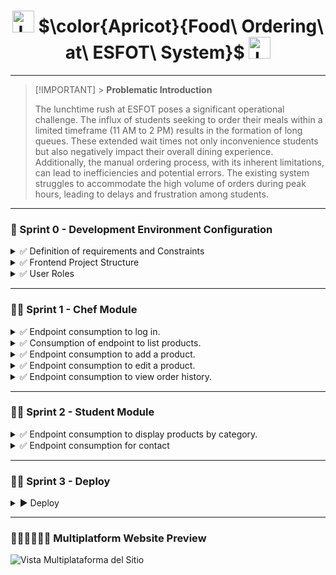<h1 align="center">
  <img height="35px" src="https://github.com/JohnMata0427/Food-Ordering-API-RESTful/assets/150484680/842b4e83-fd68-4f5e-8b20-e644053a69cf" alt="Logo">
  $\color{Apricot}{Food\ Ordering\ at\ ESFOT\ System}$
  <img height="35px" src="https://github.com/JohnMata0427/Food-Ordering-API-RESTful/assets/150484680/842b4e83-fd68-4f5e-8b20-e644053a69cf" alt="Logo">
</h1>

---

> [!IMPORTANT] > **Problematic Introduction**
>
> The lunchtime rush at ESFOT poses a significant operational challenge.
> The influx of students seeking to order their meals within a limited timeframe (11 AM to 2 PM) results in the formation of long queues.
> These extended wait times not only inconvenience students but also negatively impact their overall dining experience.
> Additionally, the manual ordering process, with its inherent limitations, can lead to inefficiencies and potential errors.
> The existing system struggles to accommodate the high volume of orders during peak hours, leading to delays and frustration among students.

---

<h3 id="sprint-0">🥣 Sprint 0 - Development Environment Configuration</h3>

<details>
  <summary>✅ Definition of requirements and Constraints</summary>
  <ul>
    <li>The frontend has the following profiles: Cook and Student.</li>
    <li>There is a backend and a series of public and private APIs available for consumption.</li>
    <li>The Cook profile can:
      <ul>
        <li>Register and log in.</li>
        <li>Manage their profile.</li>
        <li>Manage products.</li>
      </ul>
    </li>
    <li>The Student profile can:
      <ul>
        <li>Register and log in.</li>
        <li>Add products to the cart.</li>
        <li>Make purchases.</li>
      </ul>
    </li>
  </ul>
</details>

<details>
  <summary>✅ Frontend Project Structure</summary>
  
  > - **Tools**
  > 
  > | Image                                                        | Name                       |
  > |--------------------------------------------------------------|----------------------------|
  > | ![VSCode](https://skillicons.dev/icons?i=vscode&theme=light) | Visual Studio Code         |
  > | ![NodeJS](https://skillicons.dev/icons?i=nodejs&theme=light) | Node.js                    |
  > | ![PNPM](https://skillicons.dev/icons?i=pnpm&theme=light)     | PNPM (Recommendation)      |
  > | ![React](https://skillicons.dev/icons?i=react&theme=light)   | React                      |
  > | ![Tailwind CSS](https://skillicons.dev/icons?i=tailwindcss&theme=light) | Tailwind CSS          |
  
  > - **Project Initialization and Installation Dependencies**
  >   
  >   - Open the terminal and run the following command to create a new React app:
  >     ```
  >     npx create-react-app my-app
  >     ```
  >   - Navigate into your project directory:
  >     ```
  >     cd my-app
  >     ```
  >   - Install Tailwind CSS and other necessary dependencies:
  >     ```
  >     npm install -D tailwindcss postcss autoprefixer
  >     npx tailwindcss init -p
  >     ```
  >   - Configure Tailwind by adding the following to your `tailwind.config.js`:
  >     ```javascript
  >     /** @type {import('tailwindcss').Config} */
  >     module.exports = {
  >       content: [
  >         "./src/**/*.{js,jsx,ts,tsx}",
  >       ],
  >       theme: {
  >         extend: {},
  >       },
  >       plugins: [],
  >     }
  >     ```
  >   - Add the Tailwind directives to your `src/index.css`:
  >     ```css
  >     @tailwind base;
  >     @tailwind components;
  >     @tailwind utilities;
  >     ```
  
  > - **Project File Structure**
  >
  >   - The basic structure of a React project is as follows:
  >     ```
  >     my-app/
  >     ├── node_modules/
  >     ├── public/
  >     ├── src/
  >     │   ├── assets/              # Static files (images, fonts)
  >     │   ├── components/          # Reusable components
  >     │   ├── pages/               # Pages or views
  >     │   ├── App.js               # Main app component
  >     │   ├── index.js             # Entry point
  >     │   ├── index.css            # Global styles
  >     │   └── tailwind.config.js   # Tailwind configuration
  >     ├── .gitignore               # Git ignore file
  >     ├── package.json             # Project dependencies
  >     └── README.md                # Project documentation
  >     ```
  
</details>

<details>
  <summary>✅ User Roles</summary>
<ul>
  <li>Chefs 👨‍🍳👩‍🍳</li>
  <li>Students 🧑‍🎓👩‍🎓</li>
</ul>
</details>

---

<h3 id="sprint-1">👨‍🍳 Sprint 1 - Chef Module</h3>

<details>
  <summary>✅ Endpoint consumption to log in.</summary>
  <img src="https://github.com/user-attachments/assets/575c6b50-1e2c-4727-999d-af38a4df7cff" alt="Log in">
</details>
<details>
  <summary>✅ Consumption of endpoint to list products.</summary>
  <img src="https://github.com/user-attachments/assets/54ea02e1-ba1f-43ff-9c59-acffee926a4d" alt="List Product">
</details>
<details>
  <summary>✅ Endpoint consumption to add a product. </summary>
  <img src="https://github.com/user-attachments/assets/ecdf58bf-8a2b-4d43-a186-448cba3ac85a" alt="Add a product">
</details>
<details>
  <summary>✅ Endpoint consumption to edit a product. </summary>
  <img src="https://github.com/user-attachments/assets/72fed159-261a-4f21-91a9-e1839606ff20" alt="Edit a product">
</details>
<details>
  <summary>✅ Endpoint consumption to view order history. </summary>
  <img src="https://github.com/user-attachments/assets/db61126b-68e6-4972-b1f4-f702ad0a412c" alt="Order history">
</details>

---

<h3 id="sprint-2">👩‍🎓 Sprint 2 - Student Module</h3>

<details>
  <summary>✅ Endpoint consumption to display products by category. </summary>

  <ul>
    <li>Lunch Category </li>
    <img src="https://github.com/user-attachments/assets/227ebc8e-c64b-48be-b3d4-c53059210dbf" alt="Lunch Category">
    <li>Category Beverages </li>
    <img src="https://github.com/user-attachments/assets/bba27c8d-bf1e-4e81-b213-df086278f52a" alt="Category Beverages">
    <li>Category Snacks </li>
    <img src="https://github.com/user-attachments/assets/c9eb83a6-16cc-456f-8480-4c27c42c3f36" alt="Category Snacks">
  </ul>
</details>
<details>
  <summary>✅ Endpoint consumption for contact  </summary>
  <img src="https://github.com/user-attachments/assets/df4bac09-099b-4652-8b6d-ee4dc4c1f961" alt="Contact">
</details>

---

<h3 id="sprint-3">🥤🍫 Sprint 3 - Deploy</h3>

<details>
  <summary>▶️ Deploy</summary>

> <div align="center">
>   <h4>Deployment in Vercel</h4>
>   <img height="50px" src="https://skillicons.dev/icons?i=vercel">
> </div>
>
> 🌐 Vercel Deployment URL: https://pedidos-comida-esfot.vercel.app/

</details>

---

### 👩🏻‍💻👨🏻‍💻 Multiplatform Website Preview

![Vista Multiplataforma del Sitio](https://github.com/user-attachments/assets/b460007d-3943-4e1e-a7b7-f85a6a7e111d)
